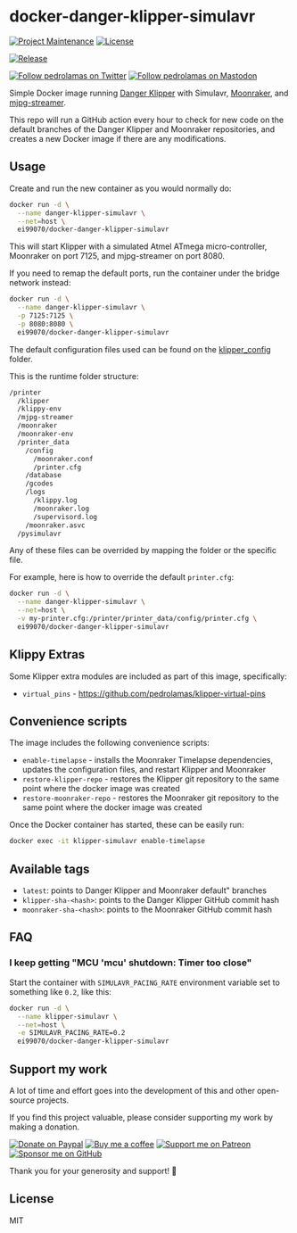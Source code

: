 # docker-danger-klipper-simulavr

[![Project Maintenance](https://img.shields.io/maintenance/yes/2024.svg)](https://github.com/pedrolamas/docker-danger-klipper-simulavr 'GitHub Repository')
[![License](https://img.shields.io/github/license/pedrolamas/docker-danger-klipper-simulavr.svg)](https://github.com/pedrolamas/docker-danger-klipper-simulavr/blob/master/LICENSE 'License')

[![Release](https://github.com/pedrolamas/docker-danger-klipper-simulavr/workflows/Release/badge.svg)](https://github.com/pedrolamas/docker-danger-klipper-simulavr/actions 'Build Status')

[![Follow pedrolamas on Twitter](https://img.shields.io/twitter/follow/pedrolamas?label=Follow%20@pedrolamas%20on%20Twitter&style=social)](https://twitter.com/pedrolamas)
[![Follow pedrolamas on Mastodon](https://img.shields.io/mastodon/follow/109365776481898704?label=Follow%20@pedrolamas%20on%20Mastodon&domain=https%3A%2F%2Fhachyderm.io&style=social)](https://hachyderm.io/@pedrolamas)

Simple Docker image running [Danger Klipper](https://github.com/DangerKlippers/danger-klipper/) with Simulavr, [Moonraker](https://github.com/Arksine/moonraker/), and [mjpg-streamer](https://github.com/jacksonliam/mjpg-streamer).

This repo will run a GitHub action every hour to check for new code on the default branches of the Danger Klipper and Moonraker repositories, and creates a new Docker image if there are any modifications.

## Usage

Create and run the new container as you would normally do:

```sh
docker run -d \
  --name danger-klipper-simulavr \
  --net=host \
  ei99070/docker-danger-klipper-simulavr
```

This will start Klipper with a simulated Atmel ATmega micro-controller, Moonraker on port 7125, and mjpg-streamer on port 8080.

If you need to remap the default ports, run the container under the bridge network instead:

```sh
docker run -d \
  --name danger-klipper-simulavr \
  -p 7125:7125 \
  -p 8080:8080 \
  ei99070/docker-danger-klipper-simulavr
```

The default configuration files used can be found on the [klipper_config](/klipper_config) folder.

This is the runtime folder structure:

```txt
/printer
  /klipper
  /klippy-env
  /mjpg-streamer
  /moonraker
  /moonraker-env
  /printer_data
    /config
      /moonraker.conf
      /printer.cfg
    /database
    /gcodes
    /logs
      /klippy.log
      /moonraker.log
      /supervisord.log
    /moonraker.asvc
  /pysimulavr
```

Any of these files can be overrided by mapping the folder or the specific file.

For example, here is how to override the default `printer.cfg`:

```sh
docker run -d \
  --name danger-klipper-simulavr \
  --net=host \
  -v my-printer.cfg:/printer/printer_data/config/printer.cfg \
  ei99070/docker-danger-klipper-simulavr
```

## Klippy Extras

Some Klipper extra modules are included as part of this image, specifically:

- `virtual_pins` - https://github.com/pedrolamas/klipper-virtual-pins

## Convenience scripts

The image includes the following convenience scripts:

- `enable-timelapse` - installs the Moonraker Timelapse dependencies, updates the configuration files, and restart Klipper and Moonraker
- `restore-klipper-repo` - restores the Klipper git repository to the same point where the docker image was created
- `restore-moonraker-repo` - restores the Moonraker git repository to the same point where the docker image was created

Once the Docker container has started, these can be easily run:

```sh
docker exec -it klipper-simulavr enable-timelapse
```

## Available tags

- `latest`: points to Danger Klipper and Moonraker default" branches
- `klipper-sha-<hash>`: points to the Danger Klipper GitHub commit hash
- `moonraker-sha-<hash>`: points to the Moonraker GitHub commit hash

## FAQ

### I keep getting "MCU 'mcu' shutdown: Timer too close"

Start the container with `SIMULAVR_PACING_RATE` environment variable set to something like `0.2`, like this:

```sh
docker run -d \
  --name klipper-simulavr \
  --net=host \
  -e SIMULAVR_PACING_RATE=0.2
  ei99070/docker-danger-klipper-simulavr
```

## Support my work

A lot of time and effort goes into the development of this and other open-source projects.

If you find this project valuable, please consider supporting my work by making a donation.

[![Donate on Paypal](https://img.shields.io/badge/donate-paypal-blue.svg)](https://paypal.me/pedrolamas 'Donate on Paypal')
[![Buy me a coffee](https://img.shields.io/badge/buy%20me%20a%20coffee-kofi-blue.svg)](https://ko-fi.com/pedrolamas 'Buy me a coffee')
[![Support me on Patreon](https://img.shields.io/badge/join-patreon-blue.svg)](https://www.patreon.com/pedrolamas 'Support me on Patreon')
[![Sponsor me on GitHub](https://img.shields.io/github/sponsors/pedrolamas.svg?label=github%20sponsors)](https://github.com/sponsors/pedrolamas 'Sponsor me on GitHub')

Thank you for your generosity and support! 🙏

## License

MIT
